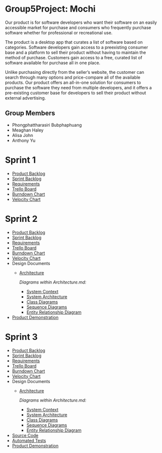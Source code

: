 # Group5Project: Mochi


Our product is for software developers who want their software on an easily accessible market for purchase and consumers who frequently purchase software whether for professional or recreational use.

The product is a desktop app that curates a list of software based on categories. Software developers gain access to a preexisting consumer base and a platform to sell their product without having to maintain the method of purchase. Customers gain access to a free, curated list of software available for purchase all in one place.

Unlike purchasing directly from the seller’s website, the customer can search through many options and price-compare all of the available products. Our product offers an all-in-one solution for consumers to purchase the software they need from multiple developers, and it offers a pre-existing customer base for developers to sell their product without external advertising.

## Group Members
- Phongphattharasiri Bubphaphuang
- Meaghan Haley
- Alisa John
- Anthony Yu

# Sprint 1
- [Product Backlog](https://github.com/meaagaan/Group5Project/blob/master/Artifacts/Product_Backlog.md)
- [Sprint Backlog](https://github.com/meaagaan/Group5Project/blob/master/Artifacts/Sprint1_Backlog.md)
- [Requirements](https://github.com/meaagaan/Group5Project/blob/master/Artifacts/Requirements.md)
- [Trello Board](https://trello.com/b/lvHEsjy0/task-board)
- [Burndown Chart](https://docs.google.com/spreadsheets/d/1DDFRD913ABHZ-No10qLwydV-fwlTVkbWj8Qv4LgXDdg/edit#gid=0)
- [Velocity Chart](https://docs.google.com/spreadsheets/d/1vw81TkkCwkv9nCx62wmESVZQqzlXwXgARyZDBSSaVi0/edit#gid=0)

# Sprint 2
- [Product Backlog](https://github.com/meaagaan/Group5Project/blob/master/Artifacts/Product_Backlog.md)
- [Sprint Backlog](https://github.com/meaagaan/Group5Project/blob/master/Artifacts/Sprint2_backlog.md)
- [Requirements](https://github.com/meaagaan/Group5Project/blob/master/Artifacts/Requirements.md)
- [Trello Board](https://trello.com/b/lvHEsjy0/task-board)
- [Burndown Chart](https://docs.google.com/spreadsheets/d/1DDFRD913ABHZ-No10qLwydV-fwlTVkbWj8Qv4LgXDdg/edit#gid=1043892553)
- [Velocity Chart](https://docs.google.com/spreadsheets/d/1vw81TkkCwkv9nCx62wmESVZQqzlXwXgARyZDBSSaVi0/edit#gid=0)
- Design Documents
  - [Architecture](https://github.com/meaagaan/Group5Project/blob/master/Artifacts/Architecture.md)
  
    _Diagrams within Architecture.md:_
    - [System Context](https://github.com/meaagaan/Group5Project/blob/master/Artifacts/System%20Context%20Diagram.pdf)
    - [System Architecture](https://github.com/meaagaan/Group5Project/blob/master/Artifacts/Architectural%20Diagram.pdf)
    - [Class Diagrams](https://github.com/meaagaan/Group5Project/blob/master/Artifacts/class%20diagram.pdf)
    - [Sequence Diagrams](https://github.com/meaagaan/Group5Project/blob/master/Artifacts/SequenceDiagram.pdf)
    - [Entity Relationship Diagram](https://github.com/meaagaan/Group5Project/blob/master/Artifacts/ERD.pdf)
- [Product Demonstration](https://www.youtube.com/watch?v=u-CK8Z19SDI)

# Sprint 3
- [Product Backlog](https://github.com/meaagaan/Group5Project/blob/master/Artifacts/Product_Backlog.md)
- [Sprint Backlog](https://github.com/meaagaan/Group5Project/blob/master/Artifacts/Sprint2_backlog.md)
- [Requirements](https://github.com/meaagaan/Group5Project/blob/master/Artifacts/Requirements.md)
- [Trello Board](https://trello.com/b/lvHEsjy0/task-board)
- [Burndown Chart](https://docs.google.com/spreadsheets/d/1DDFRD913ABHZ-No10qLwydV-fwlTVkbWj8Qv4LgXDdg/edit#gid=1043892553)
- [Velocity Chart](https://docs.google.com/spreadsheets/d/1vw81TkkCwkv9nCx62wmESVZQqzlXwXgARyZDBSSaVi0/edit#gid=0)
- Design Documents
  - [Architecture](https://github.com/meaagaan/Group5Project/blob/master/Artifacts/Architecture.md)
  
    _Diagrams within Architecture.md:_
    - [System Context](https://github.com/meaagaan/Group5Project/blob/master/Artifacts/System%20Context%20Diagram.pdf)
    - [System Architecture](https://github.com/meaagaan/Group5Project/blob/master/Artifacts/Architectural%20Diagram.pdf)
    - [Class Diagrams](https://github.com/meaagaan/Group5Project/blob/master/Artifacts/class%20diagram.pdf)
    - [Sequence Diagrams](https://github.com/meaagaan/Group5Project/blob/master/Artifacts/SequenceDiagram.pdf)
    - [Entity Relationship Diagram](https://github.com/meaagaan/Group5Project/blob/master/Artifacts/ERD.pdf)
- [Source Code](Mochi%20Desktop/src/mochi)
- [Automated Tests]()
- [Product Demonstration](https://www.youtube.com/watch?v=u-CK8Z19SDI)

